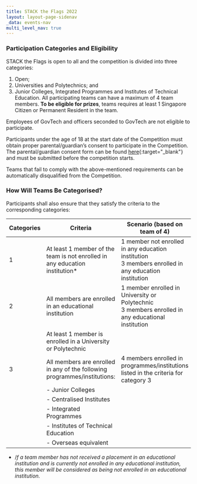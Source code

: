 ```yaml
---
title: STACK the Flags 2022
layout: layout-page-sidenav
_data: events-nav
multi_level_nav: true
---
```


### Participation Categories and Eligibility

STACK the Flags is open to all and the competition is divided into three categories:

1. Open;
2. Universities and Polytechnics; and
3. Junior Colleges, Integrated Programmes and Institutes of Technical Education.
All participating teams can have a maximum of 4 team members. **To be eligible for prizes**, teams requires at least 1 Singapore Citizen or Permanent Resident in the team.

Employees of GovTech and officers seconded to GovTech are not eligible to participate.

Participants under the age of 18 at the start date of the Competition must obtain proper parental/guardian’s consent to participate in the Competition. The parental/guardian consent form can be found [here](/communities/events/jaga-the-stack/stack-the-flags-2022/files/STACK%20the%20Flags%20Consent%20and%20Indemnity%20Form.docx){:target="_blank"} and must be submitted before the competition starts.

Teams that fail to comply with the above-mentioned requirements can be automatically disqualified from the Competition.

### How Will Teams Be Categorised?

Participants shall also ensure that they satisfy the criteria to the corresponding categories:

| Categories | Criteria                                                                    | Scenario (based on team of 4)                                                                            |
|------------|-----------------------------------------------------------------------------|----------------------------------------------------------------------------------------------------------|
| 1          | At least 1 member of the team is not enrolled in any education institution* | 1 member not enrolled in any education institution <br />3 members enrolled in any education institution |
| 2          | All members are enrolled in an educational institution                      | 1 member enrolled in University or Polytechnic <br/>3 members enrolled in any educational institution    |                                                                                                     |
|            | At least 1 member is enrolled in a University or Polytechnic                |                                                                                                          |
| 3          | All members are enrolled in any of the following programmes/institutions:   | 4 members enrolled in programmes/institutions listed in the criteria for category 3                      |
|            | - Junior Colleges | |
|            | - Centralised Institutes | |
|            | - Integrated Programmes | |
|            | - Institutes of Technical Education | |
|            | - Overseas equivalent | |

* /*f a team member has not received a placement in an educational institution and is currently not enrolled in any educational institution, this member will be considered as being not enrolled in an educational institution.*